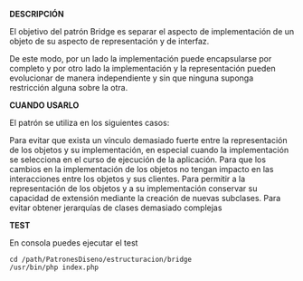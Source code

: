 **DESCRIPCIÓN**

El objetivo del patrón Bridge es separar el aspecto de implementación de un objeto de su aspecto de representación y de interfaz.

De este modo, por un lado la implementación puede encapsularse por completo y por otro lado la implementación y la representación pueden evolucionar de manera independiente y sin que ninguna suponga restricción alguna sobre la otra.

**CUANDO USARLO**

El patrón se utiliza en los siguientes casos:

Para evitar que exista un vínculo demasiado fuerte entre la representación de los objetos y su implementación, en especial cuando la implementación se selecciona en el curso de ejecución de la aplicación.
Para que los cambios en la implementación de los objetos no tengan impacto en las interacciones entre los objetos y sus clientes.
Para permitir a la representación de los objetos y a su implementación conservar su capacidad de extensión mediante la creación de nuevas subclases.
Para evitar obtener jerarquías de clases demasiado complejas


**TEST**

En consola puedes ejecutar el test
    
    cd /path/PatronesDiseno/estructuracion/bridge
    /usr/bin/php index.php